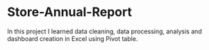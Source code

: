 # Store-Annual-Report
In this project I learned data cleaning, data processing, analysis and dashboard creation in Excel using Pivot table.
